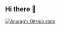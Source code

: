 ## Hi there 👋

[![Anurag's GitHub stats](https://github-readme-stats.vercel.app/api?username=pihu26112005)](https://github.com/anuraghazra/github-readme-stats)
